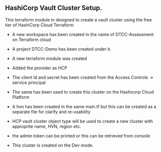 ## HashiCorp Vault Cluster Setup.

This terraform module in designed to create a vault cluster using the free tier of HashiCorp Cloud Terraform

 - A new workspace has been created in the name of DTCC-Assessment on Terraform cloud
 - A project DTCC-Demo has been created under it.

- A new terraform module was created
-   Added the provider as HCP
-   The client Id and secret has been created from the Access Controls -> service principal
-   The same has been used to create this cluster on the Hashicorp Cloud Platform
-   A hvn has been created in the same main.tf but this can be created as a separate file for clarify and re-usability
-   HCP vault cluster object type will be used to create a new cluster with approprite name, HVN, region etc.
-   the admin token can be printed or this can be retrieved from console
-   This cluster is created on the Dev mode.
